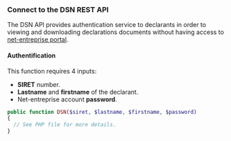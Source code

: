 ### Connect to the DSN REST API  
The DSN API provides authentication service to declarants in order to  viewing and downloading declarations documents without having access to [net-entreprise portal](https://www.net-entreprises.fr/).

#### Authentification
This function requires 4 inputs:  
- **SIRET** number.
- **Lastname** and **firstname** of the declarant.
- Net-entreprise account **password**.

```php
public function DSN($siret, $lastname, $firstname, $password)
{
  // See PHP file for more details.
}
